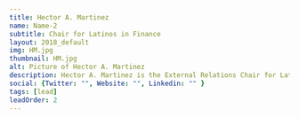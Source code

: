 ```yaml
---
title: Hector A. Martinez 
name: Name-2
subtitle: Chair for Latinos in Finance
layout: 2018_default
img: HM.jpg
thumbnail: HM.jpg
alt: Picture of Hector A. Martinez
description: Hector A. Martinez is the External Relations Chair for Latinos in Finance. He began his career in accounting at KPMG. He moved into a sales role where he guided Blockchain companies that were going through the ICO process. As part of Latinos in Finance he connects organizations with a similar mission to expand the impact of both organizations. A down to earth guy who loves the Raiders and is always up for some good conversation.
social: {Twitter: "", Website: "", Linkedin: "" }
tags: [lead]
leadOrder: 2
---
```

